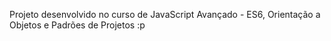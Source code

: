 Projeto desenvolvido no curso de JavaScript Avançado - ES6, Orientação a Objetos e Padrões de Projetos :p
